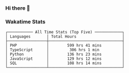### Hi there 👋

<!--
**claserre9/claserre9** is a ✨ _special_ ✨ repository because its `README.md` (this file) appears on your GitHub profile.

Here are some ideas to get you started:

- 🔭 I’m currently working on ...
- 🌱 I’m currently learning ...
- 👯 I’m looking to collaborate on ...
- 🤔 I’m looking for help with ...
- 💬 Ask me about ...
- 📫 How to reach me: ...
- 😄 Pronouns: ...
- ⚡ Fun fact: ...
-->

[//]: # (wakatime-stats)


### Wakatime Stats
```
┌─────────── All Time Stats (Top Five) ────────────┐
│ Languages       │ Total Hours                    │
├─────────────────┼────────────────────────────────┤
│ PHP             │        599 hrs 41 mins         │
│ TypeScript      │         306 hrs 1 min          │
│ Python          │        136 hrs 23 mins         │
│ JavaScript      │        129 hrs 12 mins         │
│ SQL             │        108 hrs 14 mins         │
└─────────────────┴────────────────────────────────┘
```

[//]: # (end-wakatime-stats)












































